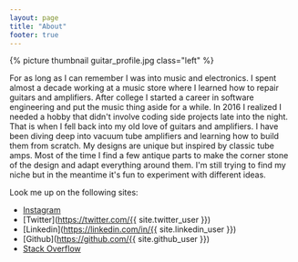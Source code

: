 ```yaml
---
layout: page
title: "About"
footer: true
---
```


{% picture thumbnail guitar_profile.jpg class="left" %}

For as long as I can remember I was into music and electronics. I spent almost a decade working at a music store where I learned how to repair guitars and amplifiers. After college I started a career in software engineering and put the music thing aside for a while. In 2016 I realized I needed a hobby that didn't involve coding side projects late into the night. That is when I fell back into my old love of guitars and amplifiers. I have been diving deep into vacuum tube amplifiers and learning how to build them from scratch. My designs are unique but inspired by classic tube amps. Most of the time I find a few antique parts to make the corner stone of the design and adapt everything around them. I'm still trying to find my niche but in the meantime it's fun to experiment with different ideas. 

Look me up on the following sites:
- [Instagram](https://instagram.com/wernull)
- [Twitter](https://twitter.com/{{ site.twitter_user }})
- [Linkedin](https://linkedin.com/in/{{ site.linkedin_user }})
- [Github](https://github.com/{{ site.github_user }})
- [Stack Overflow](https://stackoverflow.com/users/2653693)
